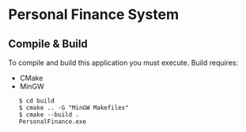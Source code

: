 # Personal Finance System
## Compile & Build
To compile and build this application you must execute.
Build requires:
- CMake
- MinGW
```
   $ cd build 
   $ cmake .. -G "MinGW Makefiles" 
   $ cmake --build .
   PersonalFinance.exe
```

